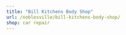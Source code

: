 ```yaml
---
title: "Bill Kitchens Body Shop"
url: /noblesville/bill-kitchens-body-shop/
shop: car repair
---
```

